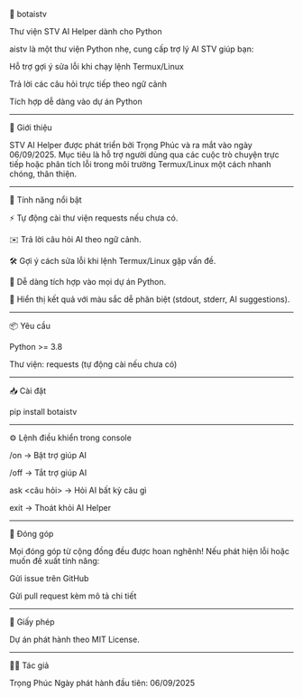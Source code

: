 
🌟 botaistv

Thư viện STV AI Helper dành cho Python

aistv là một thư viện Python nhẹ, cung cấp trợ lý AI STV giúp bạn:

Hỗ trợ gợi ý sửa lỗi khi chạy lệnh Termux/Linux

Trả lời các câu hỏi trực tiếp theo ngữ cảnh

Tích hợp dễ dàng vào dự án Python



---

🧠 Giới thiệu

STV AI Helper được phát triển bởi Trọng Phúc và ra mắt vào ngày 06/09/2025.
Mục tiêu là hỗ trợ người dùng qua các cuộc trò chuyện trực tiếp hoặc phân tích lỗi trong môi trường Termux/Linux một cách nhanh chóng, thân thiện.


---

🚀 Tính năng nổi bật

⚡ Tự động cài thư viện requests nếu chưa có.

✉️ Trả lời câu hỏi AI theo ngữ cảnh.

🛠️ Gợi ý cách sửa lỗi khi lệnh Termux/Linux gặp vấn đề.

🔌 Dễ dàng tích hợp vào mọi dự án Python.

🎨 Hiển thị kết quả với màu sắc dễ phân biệt (stdout, stderr, AI suggestions).



---

📦 Yêu cầu

Python >= 3.8

Thư viện: requests (tự động cài nếu chưa có)



---

📥 Cài đặt

pip install botaistv

---

⚙️ Lệnh điều khiển trong console

/on → Bật trợ giúp AI

/off → Tắt trợ giúp AI

ask <câu hỏi> → Hỏi AI bất kỳ câu gì

exit → Thoát khỏi AI Helper



---

🤝 Đóng góp

Mọi đóng góp từ cộng đồng đều được hoan nghênh!
Nếu phát hiện lỗi hoặc muốn đề xuất tính năng:

Gửi issue trên GitHub

Gửi pull request kèm mô tả chi tiết



---

📜 Giấy phép

Dự án phát hành theo MIT License.


---

👨‍💻 Tác giả

Trọng Phúc
Ngày phát hành đầu tiên: 06/09/2025


